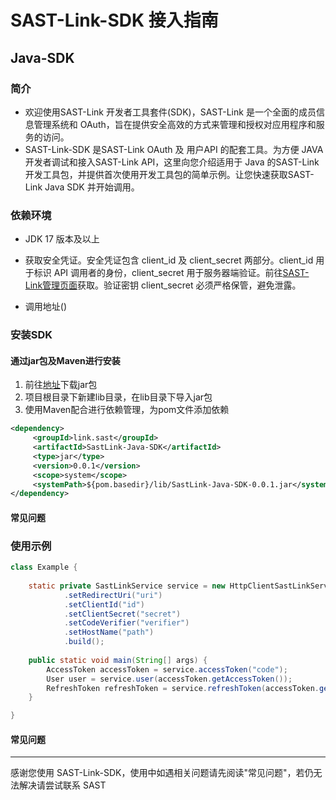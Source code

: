 # SAST-Link-SDK 接入指南

## Java-SDK

### 简介

- 欢迎使用SAST-Link 开发者工具套件(SDK)，SAST-Link 是一个全面的成员信息管理系统和 OAuth，旨在提供安全高效的方式来管理和授权对应用程序和服务的访问。
- SAST-Link-SDK 是SAST-Link OAuth 及 用户API 的配套工具。为方便 JAVA 开发者调试和接入SAST-Link API，这里向您介绍适用于 Java 的SAST-Link 开发工具包，并提供首次使用开发工具包的简单示例。让您快速获取SAST-Link Java SDK 并开始调用。

### 依赖环境

- JDK 17 版本及以上

- 获取安全凭证。安全凭证包含 client_id 及 client_secret 两部分。client_id 用于标识 API 调用者的身份，client_secret 用于服务器端验证。前往[SAST-Link管理页面]( "点击前往获取安全凭证")获取。验证密钥 client_secret 必须严格保管，避免泄露。

- 调用地址()

### 安装SDK

#### 通过jar包及Maven进行安装

1. 前往[地址]()下载jar包
2. 项目根目录下新建lib目录，在lib目录下导入jar包
3. 使用Maven配合进行依赖管理，为pom文件添加依赖

~~~xml
<dependency>
     <groupId>link.sast</groupId>
     <artifactId>SastLink-Java-SDK</artifactId>
     <type>jar</type>
     <version>0.0.1</version>
     <scope>system</scope>
     <systemPath>${pom.basedir}/lib/SastLink-Java-SDK-0.0.1.jar</systemPath>
</dependency>
~~~

#### 常见问题

### 使用示例

~~~java
class Example {
    
    static private SastLinkService service = new HttpClientSastLinkService.Builder()
            .setRedirectUri("uri")
            .setClientId("id")
            .setClientSecret("secret")
            .setCodeVerifier("verifier")
            .setHostName("path")
            .build();
    
    public static void main(String[] args) {
        AccessToken accessToken = service.accessToken("code");
        User user = service.user(accessToken.getAccessToken());
        RefreshToken refreshToken = service.refreshToken(accessToken.getRefreshToken());
    }

}
~~~

#### 常见问题

---

感谢您使用 SAST-Link-SDK，使用中如遇相关问题请先阅读"常见问题"，若仍无法解决请尝试联系 SAST

